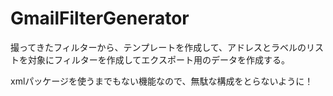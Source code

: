# GmailFilterGenerator

撮ってきたフィルターから、テンプレートを作成して、アドレスとラベルのリストを対象にフィルターを作成してエクスポート用のデータを作成する。

xmlパッケージを使うまでもない機能なので、無駄な構成をとらないように！